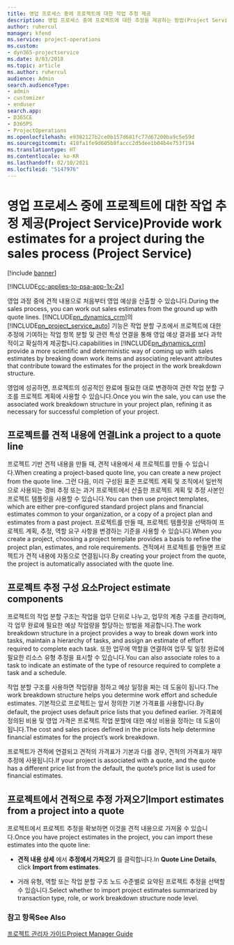 ```yaml
---
title: 영업 프로세스 중에 프로젝트에 대한 작업 추정 제공
description: 영업 프로세스 중에 프로젝트에 대한 추정을 제공하는 방법(Project Service)
author: ruhercul
manager: kfend
ms.service: project-operations
ms.custom:
- dyn365-projectservice
ms.date: 8/03/2018
ms.topic: article
ms.author: ruhercul
audience: Admin
search.audienceType:
- admin
- customizer
- enduser
search.app:
- D365CE
- D365PS
- ProjectOperations
ms.openlocfilehash: e9382127b2ce0b157d681fc77d67200ba9c5e59d
ms.sourcegitcommit: 418fa1fe9d605b8faccc2d5dee1b04b4e753f194
ms.translationtype: HT
ms.contentlocale: ko-KR
ms.lasthandoff: 02/10/2021
ms.locfileid: "5147976"
---
```

# <a name="provide-work-estimates-for-a-project-during-the-sales-process-project-service"></a><span data-ttu-id="11961-103">영업 프로세스 중에 프로젝트에 대한 작업 추정 제공(Project Service)</span><span class="sxs-lookup"><span data-stu-id="11961-103">Provide work estimates for a project during the sales process (Project Service)</span></span>

[!include [banner](../includes/psa-now-project-operations.md)]

[!INCLUDE[cc-applies-to-psa-app-1x-2x](../includes/cc-applies-to-psa-app-1x-2x.md)]

<span data-ttu-id="11961-104">영업 과정 중에 견적 내용으로 처음부터 영업 예상을 산출할 수 있습니다.</span><span class="sxs-lookup"><span data-stu-id="11961-104">During the sales process, you can work out sales estimates from the ground up with quote lines.</span></span> [!INCLUDE[pn_dynamics_crm](../includes/pn-dynamics-crm.md)]<span data-ttu-id="11961-105">의 [!INCLUDE[pn_project_service_auto](../includes/pn-project-service-auto.md)] 기능은 작업 분할 구조에서 프로젝트에 대한 추정에 기여하는 작업 항목 분할 및 관련 특성 연결을 통해 영업 예상 결과를 보다 과학적이고 확실하게 제공합니다.</span><span class="sxs-lookup"><span data-stu-id="11961-105">capabilities in [!INCLUDE[pn_dynamics_crm](../includes/pn-dynamics-crm.md)] provide a more scientific and deterministic way of coming up with sales estimates by breaking down work items and associating relevant attributes that contribute toward the estimates for the project in the work breakdown structure.</span></span>  
  
 <span data-ttu-id="11961-106">영업에 성공하면, 프로젝트의 성공적인 완료에 필요한 대로 변경하여 관련 작업 분할 구조를 프로젝트 계획에 사용할 수 있습니다.</span><span class="sxs-lookup"><span data-stu-id="11961-106">Once you win the sale, you can use the associated work breakdown structure in your project plan, refining it as necessary for successful completion of your project.</span></span>  
  
## <a name="link-a-project-to-a-quote-line"></a><span data-ttu-id="11961-107">프로젝트를 견적 내용에 연결</span><span class="sxs-lookup"><span data-stu-id="11961-107">Link a project to a quote line</span></span>  
 <span data-ttu-id="11961-108">프로젝트 기반 견적 내용을 만들 때, 견적 내용에서 새 프로젝트를 만들 수 있습니다.</span><span class="sxs-lookup"><span data-stu-id="11961-108">When creating a project-based quote line, you can create a new project from the quote line.</span></span> <span data-ttu-id="11961-109">그런 다음, 미리 구성된 표준 프로젝트 계획 및 조직에서 일반적으로 사용되는 경비 추정 또는 과거 프로젝트에서 산출한 프로젝트 계획 및 추정 사본인 프로젝트 템플릿을 사용할 수 있습니다.</span><span class="sxs-lookup"><span data-stu-id="11961-109">You can then use project templates, which are either pre-configured standard project plans and financial estimates common to your organization, or a copy of a project plan and estimates from a past project.</span></span> <span data-ttu-id="11961-110">프로젝트를 만들 때, 프로젝트 템플릿을 선택하여 프로젝트 계획, 추정, 역할 요구 사항을 변경하는 기준을 사용할 수 있습니다.</span><span class="sxs-lookup"><span data-stu-id="11961-110">When you create a project, choosing a project template provides a basis to refine the project plan, estimates, and role requirements.</span></span> <span data-ttu-id="11961-111">견적에서 프로젝트를 만들면 프로젝트가 견적 내용에 자동으로 연결됩니다.</span><span class="sxs-lookup"><span data-stu-id="11961-111">By creating your project from the quote, the project is automatically associated with the quote line.</span></span>  
  
## <a name="project-estimate-components"></a><span data-ttu-id="11961-112">프로젝트 추정 구성 요소</span><span class="sxs-lookup"><span data-stu-id="11961-112">Project estimate components</span></span>  
 <span data-ttu-id="11961-113">프로젝트의 작업 분할 구조는 작업을 업무 단위로 나누고, 업무의 계층 구조를 관리하며, 각 업무 완료에 필요한 예상 작업량을 할당하는 방법을 제공합니다.</span><span class="sxs-lookup"><span data-stu-id="11961-113">The work breakdown structure in a project provides a way to break down work into tasks, maintain a hierarchy of tasks, and assign an estimate of effort required to complete each task.</span></span> <span data-ttu-id="11961-114">또한 업무에 역할을 연결하여 업무 및 일정 완료에 필요한 리소스 유형 추정을 표시할 수 있습니다.</span><span class="sxs-lookup"><span data-stu-id="11961-114">You can also associate roles to a task to indicate an estimate of the type of resource required to complete a task and a schedule.</span></span>  
  
 <span data-ttu-id="11961-115">작업 분할 구조를 사용하면 작업량을 정하고 예상 일정을 짜는 데 도움이 됩니다.</span><span class="sxs-lookup"><span data-stu-id="11961-115">The work breakdown structure helps you determine work effort and schedule estimates.</span></span> <span data-ttu-id="11961-116">기본적으로 프로젝트는 앞서 정의한 기본 가격표를 사용합니다.</span><span class="sxs-lookup"><span data-stu-id="11961-116">By default, the project uses default price lists that you defined earlier.</span></span> <span data-ttu-id="11961-117">가격표에 정의된 비용 및 영업 가격은 프로젝트 작업 분할에 대한 예상 비용을 정하는 데 도움이 됩니다.</span><span class="sxs-lookup"><span data-stu-id="11961-117">The cost and sales prices defined in the price lists help determine financial estimates for the project’s work breakdown.</span></span>  
  
 <span data-ttu-id="11961-118">프로젝트가 견적에 연결되고 견적의 가격표가 기본과 다를 경우, 견적의 가격표가 재무 추정에 사용됩니다.</span><span class="sxs-lookup"><span data-stu-id="11961-118">If your project is associated with a quote, and the quote has a different price list from the default, the quote’s price list is used for financial estimates.</span></span>  
  
## <a name="import-estimates-from-a-project-into-a-quote"></a><span data-ttu-id="11961-119">프로젝트에서 견적으로 추정 가져오기</span><span class="sxs-lookup"><span data-stu-id="11961-119">Import estimates from a project into a quote</span></span>  
 <span data-ttu-id="11961-120">프로젝트에서 프로젝트 추정을 확보하면 이것을 견적 내용으로 가져올 수 있습니다.</span><span class="sxs-lookup"><span data-stu-id="11961-120">Once you have project estimates in the project, you can import these estimates into the quote line:</span></span>  
  
-   <span data-ttu-id="11961-121">**견적 내용 상세** 에서 **추정에서 가져오기** 를 클릭합니다.</span><span class="sxs-lookup"><span data-stu-id="11961-121">In **Quote Line Details**, click **Import from estimates**.</span></span> 

-   <span data-ttu-id="11961-122">거래 유형, 역할 또는 작업 분할 구조 노드 수준별로 요약된 프로젝트 추정을 선택할 수 있습니다.</span><span class="sxs-lookup"><span data-stu-id="11961-122">Select whether to import project estimates summarized by transaction type, role, or work breakdown structure node level.</span></span>  
  
### <a name="see-also"></a><span data-ttu-id="11961-123">참고 항목</span><span class="sxs-lookup"><span data-stu-id="11961-123">See Also</span></span>  
 [<span data-ttu-id="11961-124">프로젝트 관리자 가이드</span><span class="sxs-lookup"><span data-stu-id="11961-124">Project Manager Guide</span></span>](../psa/project-manager-guide.md)
